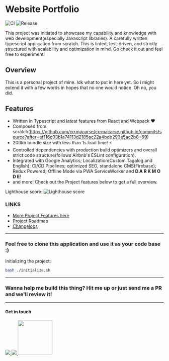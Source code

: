 # Website Portfolio

![CI](https://github.com/crrmacarse/crrmacarse.github.io/workflows/CI/badge.svg?branch=source) ![Release](https://github.com/crrmacarse/crrmacarse.github.io/workflows/Release/badge.svg?branch=source)

This project was initiated to showcase my capability and knowledge with web development(especially Javascript libraries). A carefully
written typescript application from scratch. This is linted, test-driven, and strictly structured with scalability and optimization in mind.
Go check it out and feel free to experiment!

## Overview

This is a personal project of mine. Idk what to put in here yet. So i might extend it with a few words in hopes that no one would notice. Oh no, you did.

## Features

- Written in Typescript and latest features from React and Webpack ♥
- Composed from scratch(https://github.com/crrmacarse/crrmacarse.github.io/commits/source?after=ef116c03b1a74113d2185ac22a4bdb293e5ac2b8+69)
- 200kb bundle size with less than 1s load time! ⚡
- Controlled dependencies with production build optimizers and overall strict code structure(follows Airbnb's ESLint configuration).
- Integrated with Google Analytics; Localization(Custom Tagalog and English); CI/CD Pipelines; optimized SEO, standalone CMS(Firebase); Redux Powered; Offline Mode via PWA ServiceWorker and <b>D A R K M O D E</b>!
- and more! Check out the Project features below to get a full overview.

Lighthouse score:
![Lighthouse score](https://i.imgur.com/NkfjJKg.png)

### LINKS

- [More Project Features here](https://github.com/crrmacarse/crrmacarse.github.io/blob/source/docs/FEATURES.MD)
- [Project Roadmap](https://github.com/crrmacarse/crrmacarse.github.io/blob/source/docs/ROADMAP.MD)
- [Changelogs](https://github.com/crrmacarse/crrmacarse.github.io/blob/source/docs/CHANGELOG.MD)

---

### Feel free to clone this application and use it as your code base :)

Initializing the project:

```bash
bash ./initialize.sh
```

---

### Wanna help me build this thing? Hit me up or just send me a PR and we'll review it!

---

#### Get in touch

<p>
<a href="https://twitter.com/crrmacarse">
<img src="https://img.shields.io/badge/crrmacarse%20-%231DA1F2.svg?&style=for-the-badge&logo=Twitter&logoColor=white"/>
</a>
<a href="https://www.linkedin.com/in/christian-ryan-r-macarse-692974166/">
<img src="https://img.shields.io/badge/linkedin%20-%230077B5.svg?&style=for-the-badge&logo=linkedin&logoColor=white"/>
</a>
<a href="https://stackoverflow.com/users/10030210/crrmacarse?tab=profile">
<img src="https://cdn.sstatic.net/Sites/stackoverflow/company/Img/logos/so/so-logo.svg?v=a010291124bf" width="110px" />
</a>
</p>
